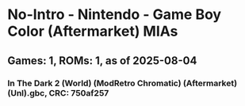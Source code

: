 # No-Intro - Nintendo - Game Boy Color (Aftermarket) MIAs
## Games: 1, ROMs: 1, as of 2025-08-04

### In The Dark 2 (World) (ModRetro Chromatic) (Aftermarket) (Unl).gbc, CRC: 750af257
